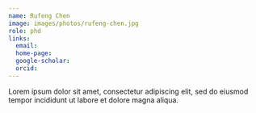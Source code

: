 ```yaml
---
name: Rufeng Chen
image: images/photos/rufeng-chen.jpg
role: phd
links:
  email: 
  home-page: 
  google-scholar: 
  orcid: 
---
```


Lorem ipsum dolor sit amet, consectetur adipiscing elit, sed do eiusmod tempor incididunt ut labore et dolore magna aliqua.
